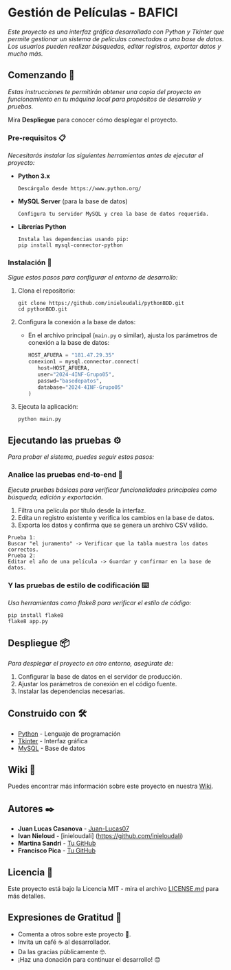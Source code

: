 # Gestión de Películas - BAFICI

_Este proyecto es una interfaz gráfica desarrollada con Python y Tkinter que permite gestionar un sistema de películas conectadas a una base de datos. Los usuarios pueden realizar búsquedas, editar registros, exportar datos y mucho más._

## Comenzando 🚀

_Estas instrucciones te permitirán obtener una copia del proyecto en funcionamiento en tu máquina local para propósitos de desarrollo y pruebas._

Mira **Despliegue** para conocer cómo desplegar el proyecto.

### Pre-requisitos 📋

_Necesitarás instalar las siguientes herramientas antes de ejecutar el proyecto:_

- **Python 3.x**
  ```
  Descárgalo desde https://www.python.org/
  ```
- **MySQL Server** (para la base de datos)
  ```
  Configura tu servidor MySQL y crea la base de datos requerida.
  ```
- **Librerías Python**
  ```
  Instala las dependencias usando pip:
  pip install mysql-connector-python
  ```

### Instalación 🔧

_Sigue estos pasos para configurar el entorno de desarrollo:_

1. Clona el repositorio:
   ```
   git clone https://github.com/inieloudali/pythonBDD.git
   cd pythonBDD.git
   ```

2. Configura la conexión a la base de datos:
   - En el archivo principal (`main.py` o similar), ajusta los parámetros de conexión a la base de datos:
     ```python
     HOST_AFUERA = "181.47.29.35"
     conexion1 = mysql.connector.connect(
        host=HOST_AFUERA,
        user="2024-4INF-Grupo05",
        passwd="basedepatos",
        database="2024-4INF-Grupo05"
     )
     ```

3. Ejecuta la aplicación:
   ```
   python main.py
   ```


## Ejecutando las pruebas ⚙️

_Para probar el sistema, puedes seguir estos pasos:_

### Analice las pruebas end-to-end 🔩

_Ejecuta pruebas básicas para verificar funcionalidades principales como búsqueda, edición y exportación._

1. Filtra una película por título desde la interfaz.
2. Edita un registro existente y verifica los cambios en la base de datos.
3. Exporta los datos y confirma que se genera un archivo CSV válido.

```
Prueba 1:
Buscar "el juramento" -> Verificar que la tabla muestra los datos correctos.
Prueba 2:
Editar el año de una película -> Guardar y confirmar en la base de datos.
```

### Y las pruebas de estilo de codificación ⌨️

_Usa herramientas como flake8 para verificar el estilo de código:_

```
pip install flake8
flake8 app.py
```

## Despliegue 📦

_Para desplegar el proyecto en otro entorno, asegúrate de:_

1. Configurar la base de datos en el servidor de producción.
2. Ajustar los parámetros de conexión en el código fuente.
3. Instalar las dependencias necesarias.

## Construido con 🛠️

* [Python](https://www.python.org/) - Lenguaje de programación
* [Tkinter](https://docs.python.org/3/library/tkinter.html) - Interfaz gráfica
* [MySQL](https://www.mysql.com/) - Base de datos

## Wiki 📖

Puedes encontrar más información sobre este proyecto en nuestra [Wiki](https://github.com/inieloudali/gestor-bafici/wiki).


## Autores ✒️

* **Juan Lucas Casanova** - [Juan-Lucas07](https://github.com/Juan-Lucas07)
* **Ivan Nieloud** - [inieloudali] (https://github.com/inieloudali)
* **Martina Sandri** - [Tu GitHub](https://github.com/tuusuario)
* **Francisco Pica** - [Tu GitHub](https://github.com/tuusuario)


## Licencia 📄

Este proyecto está bajo la Licencia MIT - mira el archivo [LICENSE.md](LICENSE.md) para más detalles.

## Expresiones de Gratitud 🎁

* Comenta a otros sobre este proyecto 📢.
* Invita un café ☕ al desarrollador.
* Da las gracias públicamente 🤓.
* ¡Haz una donación para continuar el desarrollo! 😊